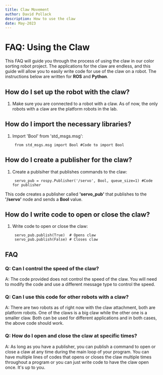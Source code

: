 ```yaml
---
title: Claw Movement
author: David Pollack
description: How to use the claw
date: May-2023
---
```


# FAQ: Using the Claw

This FAQ will guide you through the process of using the claw in our color sorting robot project. The applications for the claw are endless, and this guide will allow you to easily write code for use of the claw on a robot. The instructions below are written for **ROS** and **Python**.

## How do I set up the robot with the claw?

1. Make sure you are connected to a robot with a claw. As of now, the only robots with a claw are the platform robots in the lab.

## How do I import the necessary libraries?

1. Import 'Bool' from 'std_msgs.msg':

        from std_msgs.msg import Bool #Code to import Bool

## How do I create a publisher for the claw?

1. Create a publsiher that publishes commands to the claw:

        servo_pub = rospy.Publisher('/servo', Bool, queue_size=1) #Code for publisher

This code creates a publisher called **'servo_pub'** that publishes to the **'/servo'** node and sends a **Bool** value.

## How do I write code to open or close the claw?

1. Write code to open or close the claw:

        servo_pub.publish(True)  # Opens claw
        servo_pub.publish(False) # Closes claw

## FAQ

### Q: Can I control the speed of the claw?

A: The code provided does not control the speed of the claw. You will need to modify the code and use a different message type to control the speed.

### Q: Can I use this code for other robots with a claw?

A: There are two robots as of right now with the claw attachment, both are platform robots. One of the claws is a big claw while the other one is a smaller claw. Both can be used for different applications and in both cases, the above code should work.

### Q: How do I open and close the claw at specific times?

A: As long as you have a publisher, you can publish a command to open or close a claw at any time during the main loop of your program. You can have multiple lines of codes that opens or closes the claw multiple times throughout a program or you can just write code to have the claw open once. It's up to you.